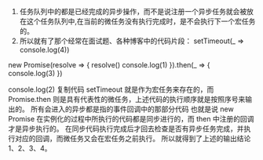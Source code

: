 1. 任务队列中的都是已经完成的异步操作，而不是说注册一个异步任务就会被放在这个任务队列中,在当前的微任务没有执行完成时，是不会执行下一个宏任务的。
2. 所以就有了那个经常在面试题、各种博客中的代码片段：
   setTimeout(\_ => console.log(4))

new Promise(resolve => {
resolve()
console.log(1)
}).then(\_ => {
console.log(3)
})

console.log(2)
复制代码 setTimeout 就是作为宏任务来存在的，而 Promise.then 则是具有代表性的微任务，上述代码的执行顺序就是按照序号来输出的。
所有会进入的异步都是指的事件回调中的那部分代码
也就是说 new Promise 在实例化的过程中所执行的代码都是同步进行的，而 then 中注册的回调才是异步执行的。
在同步代码执行完成后才回去检查是否有异步任务完成，并执行对应的回调，而微任务又会在宏任务之前执行。
所以就得到了上述的输出结论 1、2、3、4。
